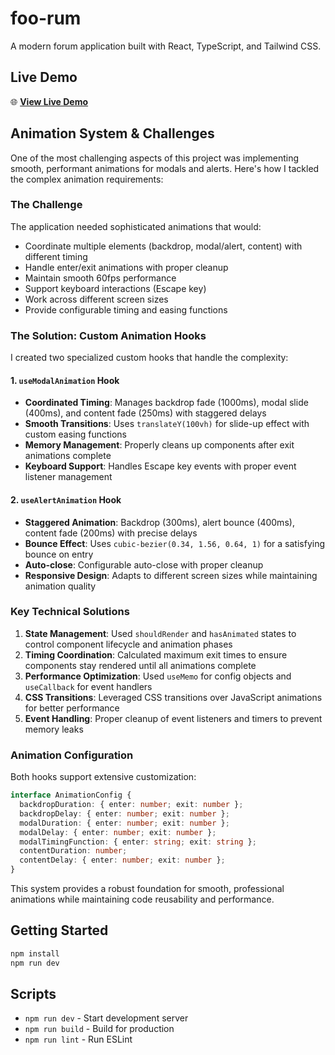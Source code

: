 # foo-rum

A modern forum application built with React, TypeScript, and Tailwind CSS.

## Live Demo

🌐 **[View Live Demo](https://foo-rum-sable.vercel.app/#/)**

## Animation System & Challenges

One of the most challenging aspects of this project was implementing smooth, performant animations for modals and alerts. Here's how I tackled the complex animation requirements:

### The Challenge

The application needed sophisticated animations that would:
- Coordinate multiple elements (backdrop, modal/alert, content) with different timing
- Handle enter/exit animations with proper cleanup
- Maintain smooth 60fps performance
- Support keyboard interactions (Escape key)
- Work across different screen sizes
- Provide configurable timing and easing functions

### The Solution: Custom Animation Hooks

I created two specialized custom hooks that handle the complexity:

#### 1. `useModalAnimation` Hook
- **Coordinated Timing**: Manages backdrop fade (1000ms), modal slide (400ms), and content fade (250ms) with staggered delays
- **Smooth Transitions**: Uses `translateY(100vh)` for slide-up effect with custom easing functions
- **Memory Management**: Properly cleans up components after exit animations complete
- **Keyboard Support**: Handles Escape key events with proper event listener management

#### 2. `useAlertAnimation` Hook  
- **Staggered Animation**: Backdrop (300ms), alert bounce (400ms), content fade (200ms) with precise delays
- **Bounce Effect**: Uses `cubic-bezier(0.34, 1.56, 0.64, 1)` for a satisfying bounce on entry
- **Auto-close**: Configurable auto-close with proper cleanup
- **Responsive Design**: Adapts to different screen sizes while maintaining animation quality

### Key Technical Solutions

1. **State Management**: Used `shouldRender` and `hasAnimated` states to control component lifecycle and animation phases
2. **Timing Coordination**: Calculated maximum exit times to ensure components stay rendered until all animations complete
3. **Performance Optimization**: Used `useMemo` for config objects and `useCallback` for event handlers
4. **CSS Transitions**: Leveraged CSS transitions over JavaScript animations for better performance
5. **Event Handling**: Proper cleanup of event listeners and timers to prevent memory leaks

### Animation Configuration

Both hooks support extensive customization:
```typescript
interface AnimationConfig {
  backdropDuration: { enter: number; exit: number };
  backdropDelay: { enter: number; exit: number };
  modalDuration: { enter: number; exit: number };
  modalDelay: { enter: number; exit: number };
  modalTimingFunction: { enter: string; exit: string };
  contentDuration: number;
  contentDelay: { enter: number; exit: number };
}
```

This system provides a robust foundation for smooth, professional animations while maintaining code reusability and performance.

## Getting Started

```bash
npm install
npm run dev
```

## Scripts

- `npm run dev` - Start development server
- `npm run build` - Build for production
- `npm run lint` - Run ESLint
